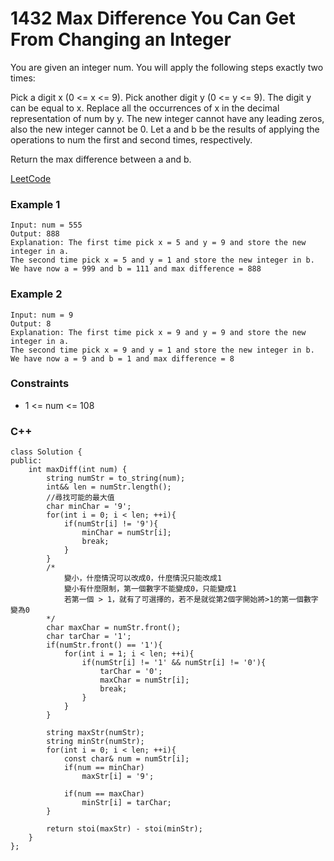 # 1432 Max Difference You Can Get From Changing an Integer

You are given an integer num. You will apply the following steps exactly two times:

Pick a digit x (0 <= x <= 9).
Pick another digit y (0 <= y <= 9). The digit y can be equal to x.
Replace all the occurrences of x in the decimal representation of num by y.
The new integer cannot have any leading zeros, also the new integer cannot be 0.
Let a and b be the results of applying the operations to num the first and second times, respectively.

Return the max difference between a and b.

[LeetCode](https://leetcode.cn/problems/max-difference-you-can-get-from-changing-an-integer/description/)

### Example 1

```
Input: num = 555
Output: 888
Explanation: The first time pick x = 5 and y = 9 and store the new integer in a.
The second time pick x = 5 and y = 1 and store the new integer in b.
We have now a = 999 and b = 111 and max difference = 888
```

### Example 2

```
Input: num = 9
Output: 8
Explanation: The first time pick x = 9 and y = 9 and store the new integer in a.
The second time pick x = 9 and y = 1 and store the new integer in b.
We have now a = 9 and b = 1 and max difference = 8
```

### Constraints

* 1 <= num <= 108


### C++ 

```
class Solution {
public:
    int maxDiff(int num) {
        string numStr = to_string(num);
        int&& len = numStr.length();
        //尋找可能的最大值
        char minChar = '9';
        for(int i = 0; i < len; ++i){
            if(numStr[i] != '9'){
                minChar = numStr[i];
                break;
            }
        }
        /*
            變小，什麼情況可以改成0，什麼情況只能改成1
            變小有什麼限制，第一個數字不能變成0，只能變成1
            若第一個 > 1，就有了可選擇的，若不是就從第2個字開始將>1的第一個數字變為0
        */
        char maxChar = numStr.front();
        char tarChar = '1';
        if(numStr.front() == '1'){
            for(int i = 1; i < len; ++i){
                if(numStr[i] != '1' && numStr[i] != '0'){
                    tarChar = '0';
                    maxChar = numStr[i];
                    break;
                }
            }
        }

        string maxStr(numStr);
        string minStr(numStr);
        for(int i = 0; i < len; ++i){
            const char& num = numStr[i];
            if(num == minChar)
                maxStr[i] = '9';

            if(num == maxChar)
                minStr[i] = tarChar;
        }

        return stoi(maxStr) - stoi(minStr);
    }
};
```